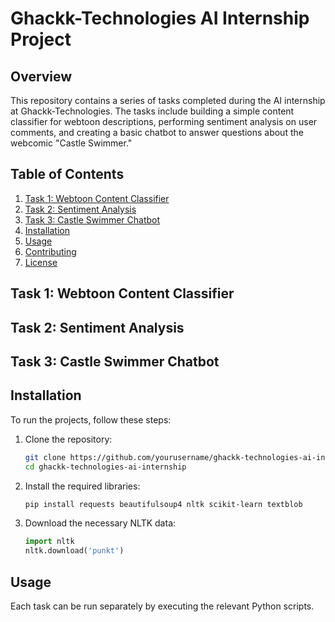 # Ghackk-Technologies AI Internship Project

## Overview

This repository contains a series of tasks completed during the AI internship at Ghackk-Technologies. The tasks include building a simple content classifier for webtoon descriptions, performing sentiment analysis on user comments, and creating a basic chatbot to answer questions about the webcomic "Castle Swimmer."

## Table of Contents

1. [Task 1: Webtoon Content Classifier](#task-1-webtoon-content-classifier)
2. [Task 2: Sentiment Analysis](#task-2-sentiment-analysis)
3. [Task 3: Castle Swimmer Chatbot](#task-3-castle-swimmer-chatbot)
4. [Installation](#installation)
5. [Usage](#usage)
6. [Contributing](#contributing)
7. [License](#license)

## Task 1: Webtoon Content Classifier





## Task 2: Sentiment Analysis



## Task 3: Castle Swimmer Chatbot


## Installation

To run the projects, follow these steps:

1. Clone the repository:
   ```bash
   git clone https://github.com/yourusername/ghackk-technologies-ai-internship.git
   cd ghackk-technologies-ai-internship
   ```

2. Install the required libraries:
   ```bash
   pip install requests beautifulsoup4 nltk scikit-learn textblob
   ```

3. Download the necessary NLTK data:
   ```python
   import nltk
   nltk.download('punkt')
   ```

## Usage

Each task can be run separately by executing the relevant Python scripts.


